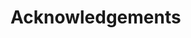 [description]: # "People that have made great contributions to security in the Samizdat application"
[keywords]: # "security,people,gratitude"

# Acknowledgements